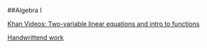 
##Algebra I

[Khan Videos: Two-variable linear equations and intro to functions](https://www.khanacademy.org/math/algebra/two-var-linear-equations-and-intro-to-functions)

[Handwrittend work](lin_equations_intro_func/)


